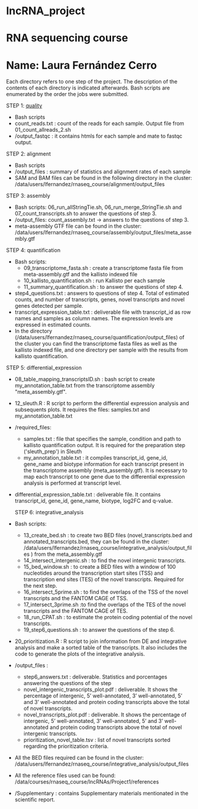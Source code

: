 # lncRNA_project
# RNA sequencing course
# Name: Laura Fernández Cerro

Each directory refers to one step of the project. The description of the contents of each directory is indicated afterwards.
Bash scripts are enumerated by the order the jobs were submitted.

STEP 1: [quality](lncRNA_project/quality)
- Bash scripts
- count_reads.txt : count of the reads for each sample. Output file from 01_count_allreads_2.sh
- /output_fastqc : it contains htmls for each sample and mate to fastqc output.
  
STEP 2: alignment
- Bash scripts
- /output_files : summary of statistics and alignment rates of each sample
- SAM and BAM files can be found in the following directory in the cluster: /data/users/lfernandez/rnaseq_course/alignment/output_files

STEP 3: assembly
- Bash scripts: 06_run_allStringTie.sh, 06_run_merge_StringTie.sh and 07_count_transcripts.sh to answer the questions of step 3.
- /output_files: count_assembly.txt -> answers to the questions of step 3.
- meta-assembly GTF file can be found in the cluster: /data/users/lfernandez/rnaseq_course/assembly/output_files/meta_assembly.gtf
        
STEP 4: quantification
- Bash scripts: 
  - 09_transcriptome_fasta.sh : create a transcriptome fasta file from meta-assembly.gtf and the kallisto indexed file
  - 10_kallisto_quantification.sh : run Kallisto per each sample
  - 11_summary_quantification.sh : to answer the questions of step 4.
- step4_questions.txt :  answers to questions of step 4. Total of estimated counts, and number of transcripts, genes, novel transcripts and novel genes detected per sample.
- transcript_expression_table.txt : deliverable file with transcript_id as row names and samples as column names. The expression levels are expressed in estimated counts.
- In the directory (/data/users/lfernandez/rnaseq_course/quantification/output_files) of the cluster you can find the transcriptome fasta files as well as the kallisto indexed file, and one directory per sample with the results from kallisto quantification.

STEP 5: differential_expression
- 08_table_mapping_transcriptsID.sh : bash script to create my_annotation_table.txt from the transcriptome assembly "meta_assembly.gtf".
- 12_sleuth.R : R script to perform the differential expression analysis and subsequents plots. It requires the files: samples.txt and my_annotation_table.txt
  
- /required_files: 
  - samples.txt : file that specifies the sample, condition and path to kallisto quantification output. It is required for the preparation step ('sleuth_prep') in Sleuth
  - my_annotation_table.txt : it compiles transcript_id, gene_id, gene_name and biotype information for each transcript present in the transcriptome assembly (meta_assembly.gtf). It is necessary to map each transcript to one gene due to the differential expression analysis is performed at transcript level.
  
- differential_expression_table.txt : deliverable file. It contains transcript_id, gene_id, gene_name, biotype, log2FC and q-value.

  STEP 6: integrative_analysis
- Bash scripts:
  - 13_create_bed.sh : to create two BED files (novel_transcripts.bed and annotated_transcripts.bed, they can be found in the cluster: /data/users/lfernandez/rnaseq_course/integrative_analysis/output_files ) from the meta_assembly.gtf
  - 14_intersect_intergenic.sh : to find the novel intergenic transcripts.
  - 15_bed_window.sh :  to create a BED files with a window of 100 nucleotides around the transcription start sites (TSS) and transcription end sites (TES) of the novel transcripts. Required for the next step.
  - 16_intersect_5prime.sh : to find the overlaps of the TSS of the novel transcripts and the FANTOM CAGE of TSS.
  -  17_intersect_3prime.sh :to find the overlaps of the TES of the novel transcripts and the FANTOM CAGE of TES.
  -  18_run_CPAT.sh : to estimate the protein coding potential of the novel transcripts.
  -  19_step6_questions.sh :  to answer the questions of the step 6.
- 20_prioritization.R : R script to join information from DE and integrative analysis and make a sorted table of the transcripts. It also includes the code to generate the plots of the integrative analysis.

- /output_files :
  - step6_answers.txt : deliverable. Statistics and porcentages answering the questions of the step
  - novel_intergenic_transcripts_plot.pdf : deliverable. It shows the percentage of intergenic, 5’ well-annotated, 3’ well-annotated, 5’ and 3’ well-annotated and protein coding transcripts above the total of novel transcripts.
  - novel_transcripts_plot.pdf : deliverable. It shows the percentage of intergenic, 5’ well-annotated, 3’ well-annotated, 5’ and 3’ well-annotated and protein coding transcripts above the total of novel intergenic transcripts.
  - prioritization_novel_table.tsv : list of novel transcripts sorted regarding the prioritization criteria.

 - All the BED files required can be found in the cluster: /data/users/lfernandez/rnaseq_course/integrative_analysis/output_files

 - All the reference files used can be found: /data/courses/rnaseq_course/lncRNAs/Project1/references

- /Supplementary : contains Supplementary materials mentionated in the scientific report.



    
